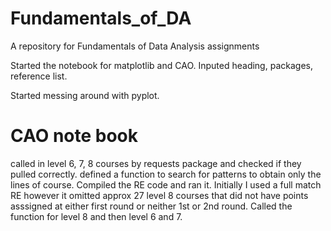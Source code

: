 # Fundamentals_of_DA
A repository for Fundamentals of Data Analysis assignments

Started the notebook for matplotlib and CAO. Inputed heading, packages, reference list. 

Started messing around with pyplot. 



# CAO note book
called in level 6, 7, 8 courses by requests package and checked if they pulled correctly. 
defined a function to search for patterns to obtain only the lines of course. 
Compiled the RE code and ran it. 
Initially I used a full match RE however it omitted approx 27 level 8 courses that did not have points asssigned at either first round or neither 1st or 2nd round. 
Called the function for level 8 and then level 6 and 7. 